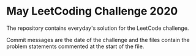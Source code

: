 # May LeetCoding Challenge 2020

The repository contains everyday's solution for the LeetCode challenge.

Commit messages are the date of the challenge and the files contain the problem statements commented at the start of the file.
